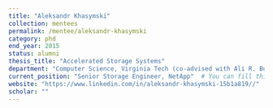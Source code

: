 ```yaml
---
title: "Aleksandr Khasymski"
collection: mentees
permalink: /mentee/aleksandr-khasymski
category: phd
end_year: 2015
status: alumni
thesis_title: "Accelerated Storage Systems"
department: "Computer Science, Virginia Tech (co-advised with Ali R. Butt)"
current_position: "Senior Storage Engineer, NetApp"  # You can fill this from LinkedIn
website: "https://www.linkedin.com/in/aleksandr-khasymski-15b1a819//"
scholar: ""
---
```

